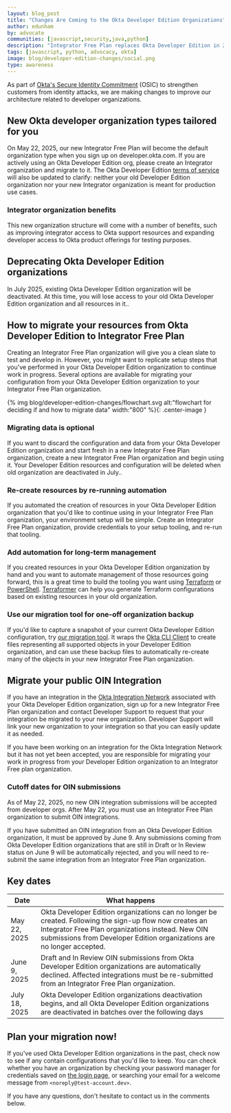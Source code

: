 ```yaml
---
layout: blog_post
title: "Changes Are Coming to the Okta Developer Edition Organizations"
author: edunham
by: advocate
communities: [javascript,security,java,python]
description: "Integrator Free Plan replaces Okta Developer Edition in 2025"
tags: [javascript, python, advocacy, okta]
image: blog/developer-edition-changes/social.png
type: awareness
---
```



As part of [Okta's Secure Identity Commitment](https://www.okta.com/secure-identity-commitment/) (OSIC) to strengthen customers from identity attacks, we are making changes to improve our architecture related to developer organizations. 

## New Okta developer organization types tailored for you
 
On May 22, 2025, our new Integrator Free Plan will become the default organization type when you sign up on developer.okta.com. If you are actively using an Okta Developer Edition org, please create an Integrator organization and migrate to it. The Okta Developer Edition [terms of service](https://developer.okta.com/terms/) will also be updated to clarify: neither your old Developer Edition organization nor your new Integrator organization is meant for production use cases. 

### Integrator organization benefits

This new organization structure will come with a number of benefits, such as improving integrator access to Okta support resources and expanding developer access to Okta product offerings for testing purposes. 

## Deprecating Okta Developer Edition organizations 

In July 2025, existing Okta Developer Edition organization will be deactivated. At this time, you will lose access to your old Okta Developer Edition organization and all resources in it.. 

## How to migrate your resources from Okta Developer Edition to Integrator Free Plan

Creating an Integrator Free Plan organization will give you a clean slate to test and develop in. However, you might want to replicate setup steps that you've performed in your Okta Developer Edition organization to continue work in progress. Several options are available for migrating your configuration from your Okta Developer Edition organization to your Integrator Free Plan  organization. 

{% img blog/developer-edition-changes/flowchart.svg alt:"flowchart for deciding if and how to migrate data" width:"800" %}{: .center-image }

### Migrating data is optional

If you want to discard the configuration and data from your Okta Developer Edition organization and start fresh in a new Integrator Free Plan organization, create a new Integrator Free Plan organization and begin using it. Your Developer Edition resources and configuration will be deleted when old organization are deactivated in July.. 

### Re-create resources by re-running automation

If you automated the creation of resources in your Okta Developer Edition organization that you'd like to continue using in your Integrator Free Plan organization, your environment setup will be simple. Create an Integrator Free Plan organization, provide credentials to your setup tooling, and re-run that tooling. 

### Add automation for long-term management

If you created resources in your Okta Developer Edition organization by hand and you want to automate management of those resources going forward, this is a great time to build the tooling you want using  [Terraform](https://registry.terraform.io/providers/okta/okta/latest/docs) or [PowerShell](https://github.com/okta/okta-powershell-cli). [Terraformer](https://github.com/GoogleCloudPlatform/terraformer/blob/master/docs/okta.md) can help you generate Terraform configurations based on existing resources in your old organization.  

### Use our migration tool for one-off organization backup

If you'd like to capture a snapshot of your current Okta Developer Edition configuration, try [our migration tool](https://github.com/oktadev/okta-dev-account-migration-tool). It wraps the [Okta CLI Client](https://github.com/okta/okta-cli-client) to create files representing all supported objects in your Developer Edition organization, and can use these backup files to automatically re-create many of the objects in your new Integrator Free Plan organization. 

## Migrate your public OIN Integration

If you have an integration in the [Okta Integration Network](https://www.okta.com/integrations/) associated with your Okta Developer Edition organization, sign up for a new Integrator Free Plan organization and contact Developer Support to request that your integration be migrated to your new organization. Developer Support will link your new organization to your integration so that you can easily update it as needed. 

If you have been working on an integration for the Okta Integration Network but it has not yet been accepted, you are responsible for migrating your work in progress from your Developer Edition organization to an Integrator Free plan organization. 

### Cutoff dates for OIN submissions


As of May 22, 2025, no new OIN integration submissions will be accepted from developer orgs.  After May 22, you must use an Integrator Free Plan organization to submit OIN integrations. 

If you have submitted an OIN integration from an Okta Developer Edition organization, it must be approved by June 9. Any submissions coming from Okta Developer Edition organizations that are still in Draft or In Review status on June 9 will be automatically rejected, and you will need to re-submit the same integration from an Integrator Free Plan organization. 

## Key dates

| Date | What happens |
| ---------- | --------------- |
| May 22, 2025 | Okta Developer Edition organizations can no longer be created. Following the sign-up flow now creates an Integrator Free Plan organizations instead. New OIN submissions from Developer Edition organizations are no longer accepted. |
| June 9, 2025  | Draft and In Review OIN submissions from Okta Developer Edition organizations are automatically declined. Affected integrations must be re-submitted from an Integrator Free Plan organization.  | 
| July 18, 2025  | Okta Developer Edition organizations deactivation begins, and all Okta Developer Edition organizations are deactivated in batches over the following days  | 



## Plan your migration now! 

If you've used Okta Developer Edition organizations in the past, check now to see if any contain configurations that you'd like to keep. You can check whether you have an organization by checking your password manager for credentials saved on [the login page](https://developer.okta.com/login/), or searching your email for a welcome message from `<noreply@test-account.dev>`. 

If you have any questions, don't hesitate to contact us in the comments below. 

